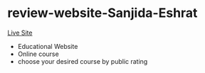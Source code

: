 # review-website-Sanjida-Eshrat

[Live Site](https://festive-hawking-fb5923.netlify.app/)

- Educational Website
- Online course
- choose your desired course by public rating

